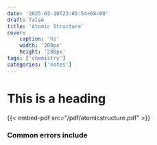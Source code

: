 ```yaml
---
date: '2025-03-10T23:05:54+08:00'
draft: false
title: 'Atomic Structure'
cover: 
    caption: 'hi'
    width: '200px' 
    height: '200px' 
tags: ['chemistry']
categories: ['notes']
---
```

# This is a heading

{{< embed-pdf src="/pdf/atomicstructure.pdf" >}}

### Common errors include
